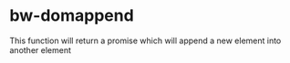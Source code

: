 bw-domappend
============

This function will return a promise which will append a new element into another element
